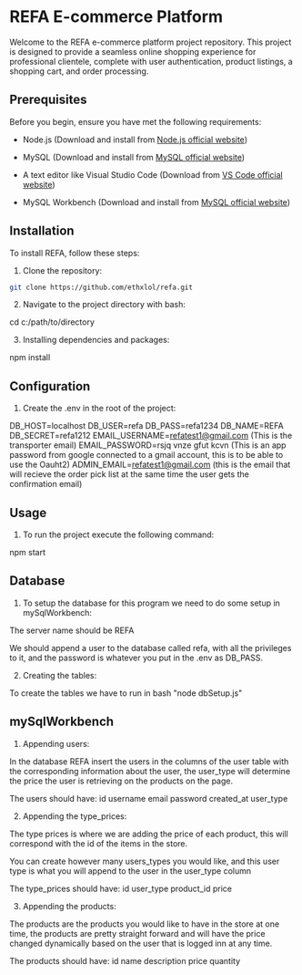 # REFA E-commerce Platform

Welcome to the REFA e-commerce platform project repository. This project is designed to provide a seamless online shopping experience for professional clientele, complete with user authentication, product listings, a shopping cart, and order processing.

## Prerequisites

Before you begin, ensure you have met the following requirements:

- Node.js (Download and install from [Node.js official website](https://nodejs.org/))

- MySQL (Download and install from [MySQL official website](https://dev.mysql.com/downloads/mysql/))

- A text editor like Visual Studio Code (Download from [VS Code official website](https://code.visualstudio.com/))

- MySQL Workbench (Download and install from [MySQL official website](https://dev.mysql.com/downloads/workbench/))

## Installation

To install REFA, follow these steps:

1. Clone the repository:

```bash
git clone https://github.com/ethxlol/refa.git
```

2. Navigate to the project directory with bash:

cd c:/path/to/directory

3. Installing dependencies and packages:

npm install

## Configuration

1. Create the .env in the root of the project:

DB_HOST=localhost
DB_USER=refa
DB_PASS=refa1234
DB_NAME=REFA
DB_SECRET=refa1212
EMAIL_USERNAME=refatest1@gmail.com (This is the transporter email)
EMAIL_PASSWORD=rsjq vnze gfut kcvn (This is an app password from google connected to a gmail account, this is to be able to use the Oauht2)
ADMIN_EMAIL=refatest1@gmail.com (this is the email that will recieve the order pick list at the same time the user gets the confirmation email)

## Usage

1. To run the project execute the following command:

npm start

## Database

1. To setup the database for this program we need to do some setup in mySqlWorkbench:

The server name should be REFA

We should append a user to the database called refa, with all the privileges to it, and the password is whatever you put in the .env as DB_PASS.

2. Creating the tables:

To create the tables we have to run in bash "node dbSetup.js"

## mySqlWorkbench

1. Appending users:

In the database REFA insert the users in the columns of the user table with the corresponding information about the user, the user_type will determine the price the user is retrieving on the products on the page.

The users should have:
id
username
email
password
created_at
user_type

2. Appending the type_prices:

The type prices is where we are adding the price of each product, this will correspond with the id of the items in the store.

You can create however many users_types you would like, and this user type is what you will append to the user in the user_type column

The type_prices should have:
id
user_type
product_id
price

3. Appending the products:

The products are the products you would like to have in the store at one time, the products are pretty straight forward and will have the price changed dynamically based on the user that is logged inn at any time.

The products should have:
id
name
description
price
quantity
